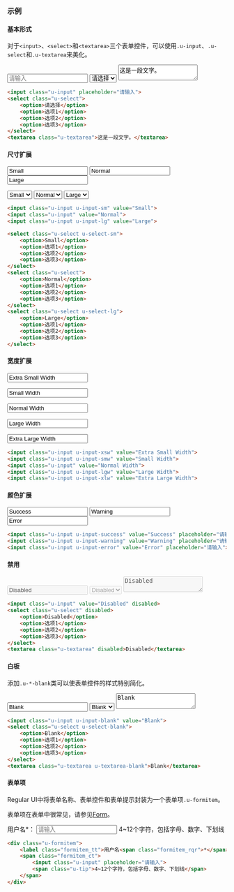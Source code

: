 ### 示例
#### 基本形式

对于`<input>`、`<select>`和`<textarea>`三个表单控件，可以使用`.u-input`、`.u-select`和`.u-textarea`来美化。

<div class="m-example">
<input class="u-input" placeholder="请输入">
<select class="u-select">
    <option>请选择</option>
    <option>选项1</option>
    <option>选项2</option>
    <option>选项3</option>
</select>
<textarea class="u-textarea">这是一段文字。</textarea>
</div>

```html
<input class="u-input" placeholder="请输入">
<select class="u-select">
    <option>请选择</option>
    <option>选项1</option>
    <option>选项2</option>
    <option>选项3</option>
</select>
<textarea class="u-textarea">这是一段文字。</textarea>
```

#### 尺寸扩展

<div class="m-example">
<input class="u-input u-input-sm" value="Small">
<input class="u-input" value="Normal">
<input class="u-input u-input-lg" value="Large">
<p></p>
<select class="u-select u-select-sm">
    <option>Small</option>
    <option>选项1</option>
    <option>选项2</option>
    <option>选项3</option>
</select>
<select class="u-select">
    <option>Normal</option>
    <option>选项1</option>
    <option>选项2</option>
    <option>选项3</option>
</select>
<select class="u-select u-select-lg">
    <option>Large</option>
    <option>选项1</option>
    <option>选项2</option>
    <option>选项3</option>
</select>
</div>

```html
<input class="u-input u-input-sm" value="Small">
<input class="u-input" value="Normal">
<input class="u-input u-input-lg" value="Large">

<select class="u-select u-select-sm">
    <option>Small</option>
    <option>选项1</option>
    <option>选项2</option>
    <option>选项3</option>
</select>
<select class="u-select">
    <option>Normal</option>
    <option>选项1</option>
    <option>选项2</option>
    <option>选项3</option>
</select>
<select class="u-select u-select-lg">
    <option>Large</option>
    <option>选项1</option>
    <option>选项2</option>
    <option>选项3</option>
</select>
```

#### 宽度扩展

<div class="m-example">
<input class="u-input u-input-xsw" value="Extra Small Width">
<p></p>
<input class="u-input u-input-smw" value="Small Width">
<p></p>
<input class="u-input" value="Normal Width">
<p></p>
<input class="u-input u-input-lgw" value="Large Width">
<p></p>
<input class="u-input u-input-xlw" value="Extra Large Width">
</div>

```html
<input class="u-input u-input-xsw" value="Extra Small Width">
<input class="u-input u-input-smw" value="Small Width">
<input class="u-input" value="Normal Width">
<input class="u-input u-input-lgw" value="Large Width">
<input class="u-input u-input-xlw" value="Extra Large Width">

```

#### 颜色扩展

<div class="m-example">
<input class="u-input u-input-success" value="Success" placeholder="请输入">
<input class="u-input u-input-warning" value="Warning" placeholder="请输入">
<input class="u-input u-input-error" value="Error" placeholder="请输入">
</div>

```html
<input class="u-input u-input-success" value="Success" placeholder="请输入">
<input class="u-input u-input-warning" value="Warning" placeholder="请输入">
<input class="u-input u-input-error" value="Error" placeholder="请输入">
```

#### 禁用

<div class="m-example">
<input class="u-input" value="Disabled" disabled>
<select class="u-select" disabled>
    <option>Disabled</option>
    <option>选项1</option>
    <option>选项2</option>
    <option>选项3</option>
</select>
<textarea class="u-textarea" disabled>Disabled</textarea>
</div>

```html
<input class="u-input" value="Disabled" disabled>
<select class="u-select" disabled>
    <option>Disabled</option>
    <option>选项1</option>
    <option>选项2</option>
    <option>选项3</option>
</select>
<textarea class="u-textarea" disabled>Disabled</textarea>
```

#### 白板

添加`.u-*-blank`类可以使表单控件的样式特别简化。

<div class="m-example">
<input class="u-input u-input-blank" value="Blank">
<select class="u-select u-select-blank">
    <option>Blank</option>
    <option>选项1</option>
    <option>选项2</option>
    <option>选项3</option>
</select>
<textarea class="u-textarea u-textarea-blank">Blank</textarea>
</div>

```html
<input class="u-input u-input-blank" value="Blank">
<select class="u-select u-select-blank">
    <option>Blank</option>
    <option>选项1</option>
    <option>选项2</option>
    <option>选项3</option>
</select>
<textarea class="u-textarea u-textarea-blank">Blank</textarea>
```

#### 表单项

Regular UI中将表单名称、表单控件和表单提示封装为一个表单项`.u-formitem`。

表单项在表单中很常见，请参见[Form](../cssmodule/form.html)。

<div class="m-example">
<div class="u-formitem">
    <label class="formitem_tt">用户名<span class="formitem_rqr">*</span>：</label>
    <span class="formitem_ct">
        <input class="u-input" placeholder="请输入">
        <span class="u-tip">4~12个字符，包括字母、数字、下划线</span>
    </span>
</div>
</div>

```html
<div class="u-formitem">
    <label class="formitem_tt">用户名<span class="formitem_rqr">*</span>：</label>
    <span class="formitem_ct">
        <input class="u-input" placeholder="请输入">
        <span class="u-tip">4~12个字符，包括字母、数字、下划线</span>
    </span>
</div>
```

<!--

#### 表单组

<div class="m-example">
<div class="u-formgroup">
    <div class="u-formitem">
        <label class="formitem_tt">姓名<span class="formitem_rqr">*</span>：</label>
        <span class="formitem_ct"><input class="u-input u-input-smw"></span>
    </div>
    <div class="u-formitem">
        <label class="formitem_tt">班级：</label>
        <span class="formitem_ct"><input class="u-input u-input-smw"></span>
    </div>
    <div class="u-formitem">
        <label class="formitem_tt">学号：</label>
        <span class="formitem_ct"><input class="u-input u-input-smw"></span>
    </div>
</div>
</div>

```html
<div class="u-formgroup">
    <div class="u-formitem">
        <label class="formitem_tt">姓名<span class="formitem_rqr">*</span>：</label>
        <span class="formitem_ct"><input class="u-input u-input-smw"></span>
    </div>
    <div class="u-formitem">
        <label class="formitem_tt">班级：</label>
        <span class="formitem_ct"><input class="u-input u-input-smw"></span>
    </div>
    <div class="u-formitem">
        <label class="formitem_tt">学号：</label>
        <span class="formitem_ct"><input class="u-input u-input-smw"></span>
    </div>
</div>
```

-->